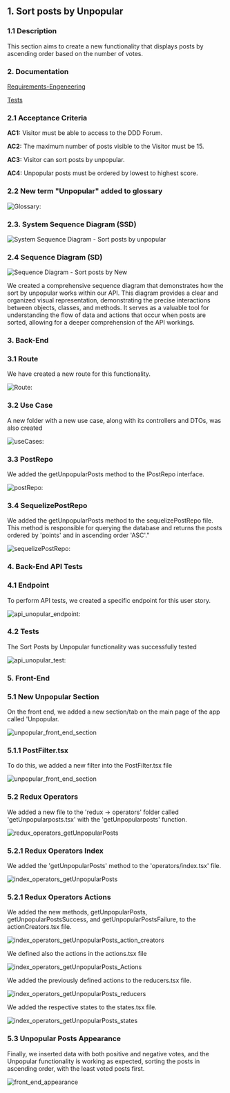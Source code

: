 ## 1. Sort posts by Unpopular

### 1.1 Description

This section aims to create a new functionality that displays posts by ascending order based on the number of votes.

### 2. Documentation

[Requirements-Engeneering](../..//sprintA/us014/01.requirements-engeneering/readme.md)

[Tests](../..//sprintA/us014/02.tests/readme.md)

### 2.1 Acceptance Criteria

**AC1:** Visitor must be able to access to the DDD Forum.

**AC2:** The maximum number of posts visible to the Visitor must be 15.

**AC3:** Visitor can sort posts by unpopular.

**AC4:** Unpopular posts must be ordered by lowest to highest score.

### 2.2 New term "Unpopular" added to glossary

![Glossary:](../us014/images/us014-glossary.PNG)

### 2.3. System Sequence Diagram (SSD)

![System Sequence Diagram - Sort posts by unpopular](../us014/SVG/us014-ssd-alternative-1.svg)

### 2.4 Sequence Diagram (SD)

![Sequence Diagram - Sort posts by New](./SVG/us014-sd.sortUnpopular.svg)

We created a comprehensive sequence diagram that demonstrates how the sort by unpopular works within our API. This diagram provides a clear and organized visual representation, demonstrating the precise interactions between objects, classes, and methods. It serves as a valuable tool for understanding the flow of data and actions that occur when posts are sorted, allowing for a deeper comprehension of the API workings.

### 3. Back-End

### 3.1 Route

We have created a new route for this functionality.

![Route:](../us014/images/us014-route_2.PNG)

### 3.2 Use Case

A new folder with a new use case, along with its controllers and DTOs, was also created

![useCases:](../us014/images/us014-useCase_unpopular.PNG)

### 3.3 PostRepo

We added the getUnpopularPosts method to the IPostRepo interface.

![postRepo:](../us014/images/us014-postRepo_2.PNG)

### 3.4 SequelizePostRepo

We added the getUnpopularPosts method to the sequelizePostRepo file. This method is responsible for querying the database and returns the posts ordered by 'points' and in ascending order 'ASC'."

![sequelizePostRepo:](../us014/images/us014-sequelize_postRepo.PNG)

### 4. Back-End API Tests

### 4.1 Endpoint

To perform API tests, we created a specific endpoint for this user story.

![api_unopular_endpoint:](../us014/images/us014-api_endpoint_test.PNG)

### 4.2 Tests

The Sort Posts by Unpopular functionality was successfully tested

![api_unopular_test:](../us014/images/us014-teste_unpopular.PNG)

### 5. Front-End

### 5.1 New Unpopular Section

On the front end, we added a new section/tab on the main page of the app called 'Unpopular.

![unpopular_front_end_section](../us014/images/us014-frontend_botao.PNG)

### 5.1.1 PostFilter.tsx

To do this, we added a new filter into the PostFilter.tsx file

![unpopular_front_end_section](../us014/images/us014-frontend_botao_post_filter.PNG)

### 5.2 Redux Operators

We added a new file to the 'redux -> operators' folder called 'getUnpopularposts.tsx' with the 'getUnpopularposts' function.

![redux_operators_getUnpopularPosts](../us014/images/us014-frontend_redux_getUnpopularPosts.PNG)

### 5.2.1 Redux Operators Index

We added the 'getUnpopularPosts' method to the 'operators/index.tsx' file.

![index_operators_getUnpopularPosts](../us014/images/us014-frontend_index_tsx.PNG)

### 5.2.1 Redux Operators Actions

We added the new methods, getUnpopularPosts, getUnpopularPostsSuccess, and getUnpopularPostsFailure, to the actionCreators.tsx file.

![index_operators_getUnpopularPosts_action_creators](../us014/images/us014-frontend_redux_getUnpopularPosts_actions.PNG)

We defined also the actions in the actions.tsx file

![index_operators_getUnpopularPosts_Actions](../us014/images/us014-frontend_redux_getUnpopularPosts_actions_tsx1.PNG)

We added the previously defined actions to the reducers.tsx file.

![index_operators_getUnpopularPosts_reducers](../us014/images/us014-frontend_redux_getUnpopularPosts_reducers_tsx.PNG)

We added the respective states to the states.tsx file.

![index_operators_getUnpopularPosts_states](../us014/images/us014-frontend_states_getUnpopularPosts_states_1.PNG)

### 5.3 Unpopular Posts Appearance

Finally, we inserted data with both positive and negative votes, and the Unpopular functionality is working as expected, sorting the posts in ascending order, with the least voted posts first.

![front_end_appearance](../us014/images/us014-frontend_unpopular.PNG)
































